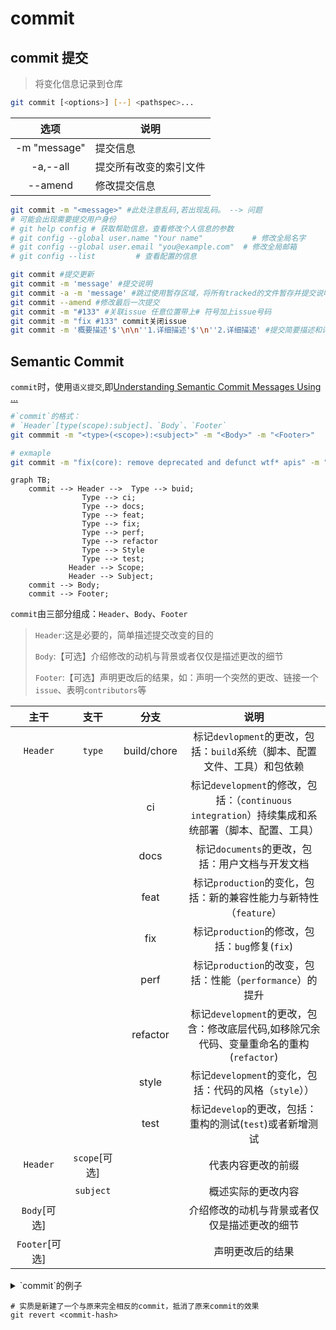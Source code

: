 # commit

## commit  提交

> 将变化信息记录到仓库

```bash
git commit [<options>] [--] <pathspec>...
```

| 选项 | 说明
| :---:| ---|
| -m "message"| 提交信息 |
| -a,--all | 提交所有改变的索引文件 |
|  --amend | 修改提交信息 |

```bash
git commit -m "<message>" #此处注意乱码,若出现乱码。 --> 问题 
# 可能会出现需要提交用户身份
# git help config # 获取帮助信息，查看修改个人信息的参数  
# git config --global user.name "Your name"           # 修改全局名字
# git config --global user.email "you@example.com"  # 修改全局邮箱
# git config --list         # 查看配置的信息  

git commit #提交更新   
git commit -m 'message' #提交说明   
git commit -a -m 'message' #跳过使用暂存区域，将所有tracked的文件暂存并提交说明   
git commit --amend #修改最后一次提交      
git commit -m "#133" #关联issue 任意位置带上# 符号加上issue号码  
git commit -m "fix #133" commit关闭issue  
git commit -m '概要描述'$'\n\n''1.详细描述'$'\n''2.详细描述' #提交简要描述和详细描述  
```
## Semantic Commit

`commit`时，使用`语义提交`,即[Understanding Semantic Commit Messages Using ...](https://nitayneeman.com/posts/understanding-semantic-commit-messages-using-git-and-angular)

```sh
#`commit`的格式：
# `Header`[type(scope):subject]、`Body`、`Footer`
git commmit -m "<type>(<scope>):<subject>" -m "<Body>" -m "<Footer>"

# exmaple
git commit -m "fix(core): remove deprecated and defunct wtf* apis" -m "These apis have been deprecated in v8, so they should stick around till v10, but since they are defunct we are removing them early so that they don't take up payload size." -m "PR Close #33949" 
```

```mermaid
graph TB;
    commit --> Header -->  Type --> buid;
                Type --> ci;
                Type --> docs;
                Type --> feat;
                Type --> fix;
                Type --> perf;
                Type --> refactor
                Type --> Style
                Type --> test;
             Header --> Scope;
             Header --> Subject;
    commit --> Body;
    commit --> Footer;
```

`commit`由三部分组成：`Header`、`Body`、`Footer`

> `Header`:这是必要的，简单描述提交改变的目的
>
> `Body`:【可选】介绍修改的动机与背景或者仅仅是描述更改的细节
>
> `Footer`:【可选】声明更改后的结果，如：声明一个突然的更改、链接一个`issue`、表明`contributors`等
>
| 主干 | 支干 | 分支 | 说明 |
| :---: | :---: | :---:| :---:|
| `Header` | `type` | build/chore | 标记`devlopment`的更改，包括：`build`系统（脚本、配置文件、工具）和包依赖 |
| | | ci | 标记`development`的修改，包括：（`continuous integration`）持续集成和系统部署（脚本、配置、工具） |
| | | docs | 标记`documents`的更改，包括：用户文档与开发文档 |
| | | feat | 标记`production`的变化，包括：新的兼容性能力与新特性（`feature`） |
| | | fix | 标记`production`的修改，包括：`bug`修复(`fix`) |
| | | perf | 标记`production`的改变，包括：性能（`performance`）的提升 |
| | | refactor | 标记`development`的更改，包含：修改底层代码,如移除冗余代码、变量重命名的重构(`refactor`) |
| | | style | 标记`development`的变化，包括：代码的风格（`style`）） |
| | | test | 标记`develop`的更改，包括：重构的测试(`test`)或者新增测试 |
| `Header` | `scope`[可选] | | 代表内容更改的前缀 |
| | `subject` | | 概述实际的更改内容 |
| `Body`[可选] | | | 介绍修改的动机与背景或者仅仅是描述更改的细节 |
| `Footer`[可选] | | | 声明更改后的结果 |

<details>
<summary>`commit`的例子</summary>

<details>
<summary>build</summary>

```plain
build(pm): update fsevents to 1.0.14 (#11686)
build(tsc-wrapped): use tsickleCompilerHost for initial file load
build(docs-infra): update @angular/cli to 9.0.0-rc.0 (#33547)
build(docs-infra): enable ServiceWorker in cli config (#25997) build(common): don't generate .d.ts & metadata.json files for i18n locales build(aio): run the upload server as a non-previleged user
build(gulp): use gulp-watch instead of gulp.watch for watching files
build(docs-infra): upgrade webpack-cli to 3.1.2 (#26202)
```

</details>

<details>
<summary>ci</summary>

```plain
ci (aio): Add payload size limit file
ci(docs-infra): update upload-server to run on node.js v10 (#25554)
ci (docs-infra): re-use
'setup' Circle(I job in aio_monitoring (#30110)
ci (aio): deploy commits on the stable branch to production
ci (docs-infra): increase wait for SW on all origins to avoid CI flakes (#29988)
ci (aio): move eZe tests to optional job (#20178)
ci (publish): fix multiples und files (#11179)
ci(travis): update excluded branch to g3 (#15391)
```

</details>

<details>
<summary>docs</summary>

```plain
docs (changelog): update change log to rc.5
docs (zone.js): update DEVELOPER.md for changelog instruction (#32016)
docs(Core): fix API docs for ContentChild and ViewChildren (#13656)
docs(MockConnection) add mockError usage example (#8888)
docs(router): clarify scroll position wording (#25077)
docs (readme): remove incorrect download count badge
docs(aio): fix typo (#20103)
docs(router): improve docs for Instruction and related classes
```

</details>

<details>
<summary>feat</summary>

```plain
feat(zone.js): support Promise.allSettled (#31849)
feat (ivy): resolve references to vars in .d.ts files (#25775)
feat (aio): implement GithubTeams feat (facade): add bool type
feat (forms): add NgForm method that resets submit state (#10715)
feat(Parser): improve error handling
feat (bazel): add additional parameters to 'ts_api_guardian_test def (#25694)
feat(forms): add na-pending CSS class during async validation (#11243)
```

</details>

<details>
<summary>fix</summary>

```plain
fix(ivy): correctly resolve shorthand property declarations (#28936)
fix (bazel): incorrectly always uses ngc-wrapped from "npm" workspace (#28137)
fix (di): injecting null causes a cyclic dependency fix (ivy): not throwing error for unknown properties on container nodes (#29691) fix (router): make router provides work with cli and offline compilation
fix (ivy): ngtsc - NgtscCompilerHost should cope with directories that look like files (#31289)
fix(ivy): missing schematics field in localize package (#33025)
fix(forms): avoid producing an error with hostBindingTypeCheck
```

</details>

<details>
<summary>perf</summary>

```plain
perf(ivy): don't store public input names in two places (#33798)
perf(ivy): split hooks processing into init and check phases (#32131)
perf(ivy): remove check for function type in renderStringify (#30838)
perf (ivy): removes generation of comments (#21638) perf (change detection): minimized amount of code in protective try-catch
perf (docs-infra): avoid unnecessary I/0 operation in 'ng-packages-installer (#28510) perf (dom): Only send values for existing properties to js interior
perf (core): Make 'PlatformLocation tree-shakable (#32154)
```

</details>

<details>
<summary>refactor</summary>

```plain
refactor (compiler): rename decorator directives into directive
refactor (ivy): remove need for LContainer. template (#24335) refactor (DirectiveResolver): cleanup
refactor (aio): remove redundant styles
refactor(forms): remove facade (#12558)
refactor (core): remove deprecated 'bootstrap' (#10831)
refactor (Shadow(ss): cleanup
refactor (core): simplify & cleanup reflection
```

</details>

<details>
<summary>style</summary>

```plain
style(aio): add space between home and " hamburger
(#23624)
style(bazel): fix 2 unformatted .bzl files
style (core): fix max line length to pass linting (#20441)
style(nodeTree): fix formatting
style(compiler): fix lint issues (#23480)
style(aio): fix indentation on location service spec style(changelog): improving readability (#18949) PR Close #18949 style (playground): use single quotes consistently
```

</details>

<details>
<summary>test</summary>

```plain
test (common): add PercentPipe round and trim tests (#27365)
test(compiler-cli): add test for missingTranslation parameter
test(upgrade): re-enable tests that have been fixed (#27305)
test(ivy): update root causes for @angular/core Tested failures (#27650)
test(docs-infra): fix tests (#26202)
test(ivy): add attribute interpolation test (#30503)
test(ivy): add canonical compiler spec for class/style (#22719)
test(ivy): mark jit_summaries_integration_spec as obsolete in Ivy (#28027)
test(ivy): split out provider tests (#27069)
```

</details>

</details>

```shell
# 实质是新建了一个与原来完全相反的commit，抵消了原来commit的效果
git revert <commit-hash> 
```
